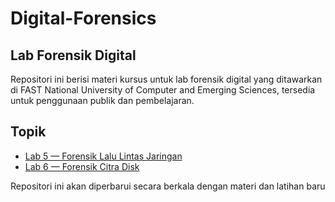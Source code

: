 # Digital-Forensics

## Lab Forensik Digital

Repositori ini berisi materi kursus untuk lab forensik digital yang ditawarkan di FAST National University of Computer and Emerging Sciences, tersedia untuk penggunaan publik dan pembelajaran.

## Topik

* [Lab 5 — Forensik Lalu Lintas Jaringan](<Lab 01/>)
* [Lab 6 — Forensik Citra Disk](<Lab 02/>)

Repositori ini akan diperbarui secara berkala dengan materi dan latihan baru
